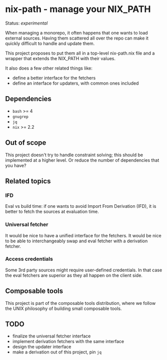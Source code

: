 # nix-path - manage your NIX_PATH

Status: *experimental*

When managing a monorepo, it often happens that one wants to load external
sources. Having them scattered all over the repo can make it quickly difficult
to handle and update them.

This project proposes to put them all in a top-level nix-path.nix file and
a wrapper that extends the NIX_PATH with their values. 

It also does a few other related things like:

* define a better interface for the fetchers
* define an interface for updaters, with common ones included

## Dependencies

* `bash` >= 4
* `gnugrep`
* `jq`
* `nix` >= 2.2

## Out of scope

This project doesn't try to handle constraint solving; this should be
implemented at a higher level. Or reduce the number of dependencies that you
have?

## Related topics

### IFD

Eval vs build time: if one wants to avoid Import From Derivation (IFD), it is
better to fetch the sources at evaluation time.

### Universal fetcher

It would be nice to have a unified interface for the fetchers. It would be
nice to be able to interchangeably swap and eval fetcher with a
derivation fetcher.

### Access credentials

Some 3rd party sources might require user-defined credentials. In that case
the eval fetchers are superior as they all happen on the client side.

## Composable tools

This project is part of the composable tools distribution, where we follow the
UNIX philosophy of building small composable tools.

## TODO

* finalize the universal fetcher interface
* implement derivation fetchers with the same interface
* design the updater interface
* make a derivation out of this project, pin `jq`
